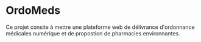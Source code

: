 # OrdoMeds
Ce projet consite à mettre une plateforme web de délivrance d'ordonnance médicales numérique et de propostion de pharmacies environnantes.
